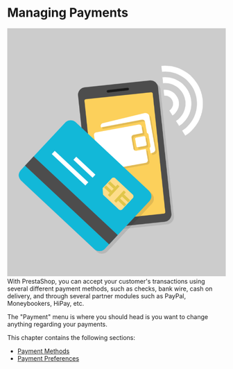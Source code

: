 # Managing Payments

![](<../../../.gitbook/assets/51839930 (4) (4) (3).png>)With PrestaShop, you can accept your customer's transactions using several different payment methods, such as checks, bank wire, cash on delivery, and through several partner modules such as PayPal, Moneybookers, HiPay, etc.

The "Payment" menu is where you should head is you want to change anything regarding your payments.&#x20;

This chapter contains the following sections:

* [Payment Methods](payment-methods.md)
* [Payment Preferences](payment-preferences.md)
